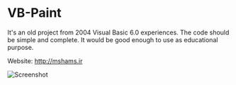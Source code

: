 # VB-Paint
It's an old project from 2004 Visual Basic 6.0 experiences.
The code should be simple and complete. It would be good enough to use as educational purpose.

Website: http://mshams.ir


![Screenshot](https://github.com/mshams/VB-Paint/raw/master/app/src/main/assets/snapshot.png)
